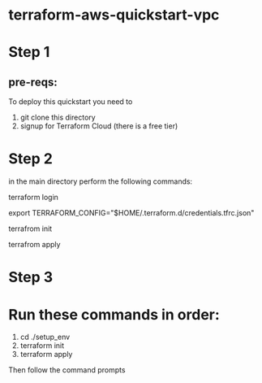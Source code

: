 # terraform-aws-quickstart-vpc
# Step 1
## pre-reqs:

To deploy this quickstart you need to
1. git clone this directory
2. signup for Terraform Cloud (there is a free tier)

# Step 2

in the main directory perform the following commands:

terraform login

export TERRAFORM_CONFIG="$HOME/.terraform.d/credentials.tfrc.json"

terrafrom init

terrafrom apply

# Step 3

# Run these commands in order:

 1. cd ./setup_env
 2. terraform init
 3. terraform apply
 
 Then follow the command prompts

